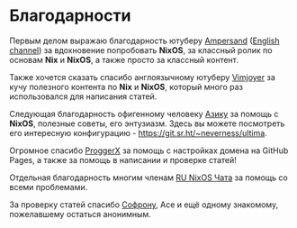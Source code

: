 # Благодарности
Первым делом выражаю благодарность ютуберу [Ampersand](https://www.youtube.com/@ampersand3636/videos) ([English channel](https://www.youtube.com/@Ampersand-xc9jp)) за вдохновение попробовать **NixOS**, за классный ролик по основам **Nix** и **NixOS**, а также просто за классный контент.

Также хочется сказать спасибо англоязычному ютуберу [Vimjoyer](https://www.youtube.com/@vimjoyer) за кучу полезного контента по **Nix** и **NixOS**, который много раз использовался для написания статей.

Следующая благодарность офигенному человеку [Азику](https://t.me/whoo_hooo) за помощь с **NixOS**, полезные советы, его энтузиазм. Здесь вы можете посмотреть его интересную конфигурацию - https://git.sr.ht/~neverness/ultima.

Огромное спасибо [ProggerX](https://t.me/proggerx) за помощь с настройках домена на GitHub Pages, а также за помощь в написании и проверке статей!

Отдельная благодарность многим членам [RU NixOS Чата](https://t.me/ru_nixos) за помощь со всеми проблемами.

За проверку статей спасибо [Софрону](https://t.me/sophragoz), Асе и ещё одному знакомому, пожелавшему остаться анонимным.
